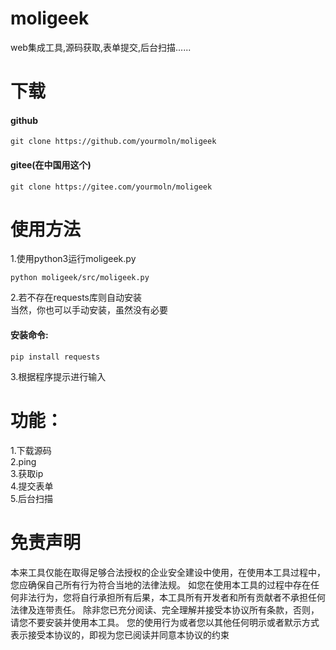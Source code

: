 # moligeek
web集成工具,源码获取,表单提交,后台扫描...... 
# 下载
  #### github
    git clone https://github.com/yourmoln/moligeek 
  #### gitee(在中国用这个)
    git clone https://gitee.com/yourmoln/moligeek
# 使用方法  
1.使用python3运行moligeek.py  

    python moligeek/src/moligeek.py
2.若不存在requests库则自动安装   
当然，你也可以手动安装，虽然没有必要
  #### 安装命令:
    pip install requests
3.根据程序提示进行输入  
# 功能：
1.下载源码  
2.ping  
3.获取ip  
4.提交表单  
5.后台扫描  
# 免责声明
本来工具仅能在取得足够合法授权的企业安全建设中使用，在使用本工具过程中，您应确保自己所有行为符合当地的法律法规。 如您在使用本工具的过程中存在任何非法行为，您将自行承担所有后果，本工具所有开发者和所有贡献者不承担任何法律及连带责任。 除非您已充分阅读、完全理解并接受本协议所有条款，否则，请您不要安装并使用本工具。 您的使用行为或者您以其他任何明示或者默示方式表示接受本协议的，即视为您已阅读并同意本协议的约束

